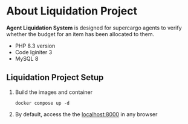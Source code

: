 # About Liquidation Project
**Agent Liquidation System** is designed for supercargo agents to verify whether the budget for an item has been allocated to them. 

 - PHP 8.3 version
 - Code Iginiter 3
 - MySQL 8
## Liquidation Project Setup
 1. Build the images and container
    ```
    docker compose up -d
    ```
2. By default, access the the [localhost:8000]() in any browser